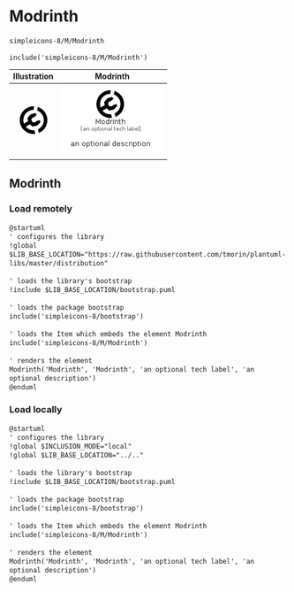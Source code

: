 # Modrinth


```text
simpleicons-8/M/Modrinth
```

```text
include('simpleicons-8/M/Modrinth')
```



| Illustration | Modrinth |
| :---: | :---: |
| ![illustration for Illustration](../../simpleicons-8/M/Modrinth.png) | ![illustration for Modrinth](../../simpleicons-8/M/Modrinth.Local.png) |




## Modrinth

### Load remotely
```plantuml
@startuml
' configures the library
!global $LIB_BASE_LOCATION="https://raw.githubusercontent.com/tmorin/plantuml-libs/master/distribution"

' loads the library's bootstrap
!include $LIB_BASE_LOCATION/bootstrap.puml

' loads the package bootstrap
include('simpleicons-8/bootstrap')

' loads the Item which embeds the element Modrinth
include('simpleicons-8/M/Modrinth')

' renders the element
Modrinth('Modrinth', 'Modrinth', 'an optional tech label', 'an optional description')
@enduml
```

### Load locally
```plantuml
@startuml
' configures the library
!global $INCLUSION_MODE="local"
!global $LIB_BASE_LOCATION="../.."

' loads the library's bootstrap
!include $LIB_BASE_LOCATION/bootstrap.puml

' loads the package bootstrap
include('simpleicons-8/bootstrap')

' loads the Item which embeds the element Modrinth
include('simpleicons-8/M/Modrinth')

' renders the element
Modrinth('Modrinth', 'Modrinth', 'an optional tech label', 'an optional description')
@enduml
```

